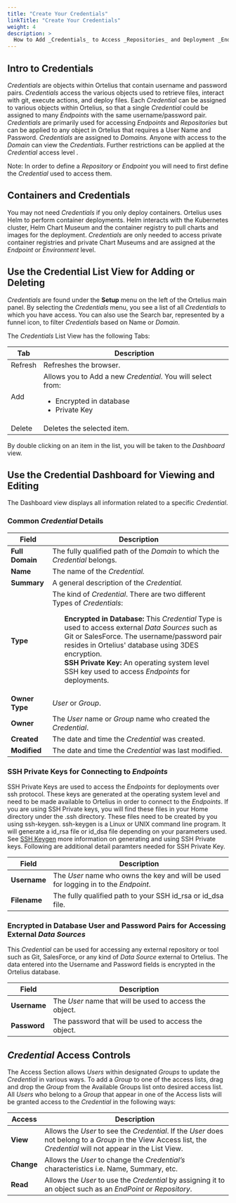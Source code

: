 ```yaml
---
title: "Create Your Credentials"
linkTitle: "Create Your Credentials"
weight: 4
description: >
  How to Add _Credentials_ to Access _Repositories_ and Deployment _Endpoints_.
---
```


## Intro to Credentials

_Credentials_ are objects within Ortelius that contain username and password pairs. _Credentials_ access the various objects used to retrieve files, interact with git, execute actions, and deploy files. Each _Credential_ can be assigned to various objects within Ortelius, so that a single _Credential_ could be assigned to many _Endpoints_ with the same username/password pair. _Credentials_ are primarily used for accessing _Endpoints_ and _Repositories_ but can be applied to any object in Ortelius that requires a User Name and Password. _Credentials_ are assigned to _Domains._ Anyone with access to the _Domain_ can view the _Credentials_. Further restrictions can be applied at the _Credential_ access level .

Note:  In order to define a _Repository_ or _Endpoint_ you will need to first define the _Credential_ used to access them.

## Containers and Credentials

You may not need _Credentials_ if you only deploy containers. Ortelius uses Helm to perform container deployments.  Helm interacts with the Kubernetes cluster, Helm Chart Museum and the container registry to pull charts and images for the deployment. _Credentials_ are only needed to access private container registries and private Chart Museums and are assigned at the _Endpoint_ or _Environment_ level.

## Use the Credential List View for Adding or Deleting

_Credentials_ are found under the **Setup** menu on the left of the Ortelius main panel. By selecting the _Credentials_ menu, you see a list of all _Credentials_ to which you have access. You can also use the Search bar, represented by a funnel icon, to filter _Credentials_ based on Name or _Domain_.

The _Credentials_ List View has the following Tabs:

| Tab | Description |
| --- | --- |
|Refresh | Refreshes the browser. |
| Add | Allows you to Add a new _Credential_. You will select from: <ul><li>Encrypted in database</li><li>Private Key</li></ul>|
| Delete | Deletes the selected item. |

By double clicking on an item in the list, you will be taken to the _Dashboard_ view.

## Use the Credential Dashboard for Viewing and Editing

The Dashboard view displays all information related to a specific _Credential_.

### Common _Credential_ Details

| Field | Description |
| --- | --- |
| **Full Domain** | The fully qualified path of the _Domain_ to which the _Credential_ belongs. |
| **Name** | The name of the _Credential._ |
| **Summary** | A general description of the _Credential._ |
| **Type** | The kind of _Credential_. There are two different Types of _Credentials_:<ul style="list-style-type: none;"><li>**Encrypted in Database:** This _Credential_ Type is used to access external _Data Sources_ such as Git or SalesForce. The username/password pair resides in Ortelius' database using 3DES encryption.</li><li>**SSH Private Key:** An operating system level SSH key used to access _Endpoints_ for deployments. </li></ul> |
|**Owner Type**|  _User_ or _Group_.|
|**Owner**| The _User_ name or _Group_ name who created the _Credential_.|
| **Created** | The date and time the _Credential_ was created. |
| **Modified** | The date and time the _Credential_ was last modified. |

### SSH Private Keys for Connecting to _Endpoints_

SSH Private Keys are used to access the _Endpoints_ for deployments over ssh protocol.  These keys are generated at the operating system level and need to be made available to Ortelius in order to connect to the _Endpoints_.
If you are using SSH Private keys, you will find these files in your Home directory under the .ssh directory.  These files need to be created by you using ssh-keygen. ssh-keygen is a Linux or UNIX command line program.  It will generate a id_rsa file or id_dsa file depending on your parameters used.  See [SSH Keygen](https://www.ssh.com/ssh/keygen/) more information on generating and using SSH Private keys. Following are additional detail paramters needed for SSH Private Key.

| Field | Description |
| --- | --- |
| **Username**| The _User_ name who owns the key and will be used for logging in to the _Endpoint_.|
| **Filename** | The fully qualified path to your SSH id_rsa or id_dsa file.|

### Encrypted in Database User and Password Pairs for Accessing External _Data Sources_

This _Credential_ can be used for accessing any external repository or tool such as Git, SalesForce, or any kind of _Data Source_ external to Ortelius.  The data entered into the Username and Password fields is encrypted in the Ortelius database.

| Field | Description |
| --- | --- |
| **Username** | The _User_ name that will be used to access the object. |
| **Password** | The password that will be used to access the object. |

## _Credential_ Access Controls

The Access Section allows _Users_ within designated _Groups_ to update the _Credential_ in various ways. To add a _Group_ to one of the access lists, drag and drop the _Group_ from the Available Groups list onto desired access list. All _Users_ who belong to a _Group_ that appear in one of the Access lists will be granted access to the _Credential_ in the following ways:

| Access | Description |
| --- | --- |
| **View** | Allows the _User_ to see the _Credential_. If the _User_ does not belong to a _Group_ in the View Access list, the _Credential_ will not appear in the List View. |
| **Change** | Allows the _User_ to change the _Credential’s_ characteristics i.e. Name, Summary, etc. |
| **Read** | Allows the _User_ to use the _Credential_ by assigning it to an object such as an _EndPoint_ or _Repository_. |
